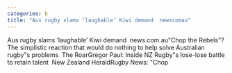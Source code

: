 ```yaml
---
categories: b
title: "Aus rugby slams ‘laughable’ Kiwi demand  newscomau"
---
```

Aus rugby slams ‘laughable’ Kiwi demand&nbsp;&nbsp;news.com.au"Chop the Rebels"? The simplistic reaction that would do nothing to help solve Australian rugby"s problems&nbsp;&nbsp;The RoarGregor Paul: Inside NZ Rugby"s lose-lose battle to retain talent&nbsp;&nbsp;New Zealand HeraldRugby News: "Chop 